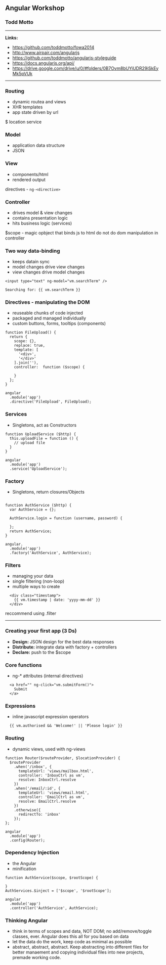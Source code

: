## Angular Workshop
### Todd Motto

---

__Links:__
* https://github.com/toddmotto/fowa2014
* http://www.airpair.com/angularjs
* https://github.com/toddmotto/angularjs-styleguide
* https://docs.angularjs.org/api/
* https://drive.google.com/drive/u/0/#folders/0B7Ovm8bUYiUDR29iSkEyMk5pVUk

---

### Routing
* dynamic routea and views
* XHR templates
* app state driven by url

$ location service

### Model
* application data structure
* JSON

### View
* components/html
* rendered output

directives - ```ng-<directive>```

### Controller
* drives model & view changes
* contains presentation logic
* hits business logic (services)

$scope - magic opbject that binds js to html
do not do dom manipulation in controller

### Two way data-binding
* keeps datain sync
* model changes drive view changes
* view changes drive model changes

```
<input type="text" ng-model="vm.searchTerm" />

Searching for: {{ vm.searchTerm }}
```

### Directives - manipulating the DOM
* reuseable chunks of code injected
* packaged and managed individually
* custom buttons, forms, tooltips (components)

```
function FileUpload() {
  return {
    scope: {},
    replace: true,
    template: [
      '<div>',
      '</div>'
    ].join(''),
    controller:  function ($scope) {

    }
  };
}

angular
  .module('app')
  .directive('FileUpload', FileUpload);
```

### Services
* Singletons, act as Constructors

```
function UploadService ($http) {
  this.uploadFile = function () {
    // upload file
  }
}

angular
  .module('app')
  .service('UploadService');
```

### Factory
* Singletons, return closures/Objects

```

function AuthService ($http) {
  var AuthService = {};

  AuthService.login = function (username, password) {

  };
  return AuthService;
}

angular.
  .module('app')
  .factory('AuthService', AuthService);

```

### Filters
* managing your data
* single filtering (non-loop)
* multiple ways to create

```
  <div class="timestamp">
    {{ vm.timestamp | date: 'yyyy-mm-dd' }}
  </div>
```

reccommend using .filter

---

### Creating your first app (3 Ds)
* __Design:__ JSON design for the best data responses
* __Distribute:__ integrate data with factory + controllers
* __Declare:__ push to the $scope

### Core functions
* ng-* attributes (internal directives)

```
  <a href="" ng-click="vm.submitForm()">
    Submit
  </a>
```

### Expressions
* inline javascript expression operators

```
  {{ vm.authorised && 'Welcome!' || 'Please login' }}
```


### Routing
* dynamic views, used with ng-views

```
function Router($routeProvider, $locationProvider) {
  $routeProvider
    .when('/inbox', {
      templateUrl: 'views/mailbox.html',
      controller: 'InboxCtrl as vm',
      resolve: InboxCtrl.resolve
    })
    .when('/email/:id', {
      templateUrl: 'views/email.html',
      controller: 'EmailCtrl as vm',
      resolve: EmailCtrl.resolve
    })
    .otherwise({
      redirectTo: 'inbox'
    });
};

angular
  .module('app')
  .config(Router);
```


### Dependency Injection
* the Angular
* minification

```
function AuthService($scope, $rootScope) {

}
AuthServices.$inject = ['$scope', '$rootScope'];

angular
  .module('app')
  .controller('AuthService', AuthService);

```

### Thinking Angular
* think in terms of scopes and data, NOT DOM; no add/remove/toggle classes, ever. Angular does this all for you based on data
* let the data do the work, keep code as minimal as possible
* abstract, abstract, abstract. Keep abstracting into different files for better manaement and copying individual files into new projects, premade working code.

